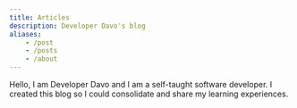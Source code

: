 ```yaml
---
title: Articles
description: Developer Davo's blog
aliases:
    - /post
    - /posts
    - /about
---
```

Hello, I am Developer Davo and I am a self-taught software developer. 
I created this blog so I could consolidate and share my learning experiences.

